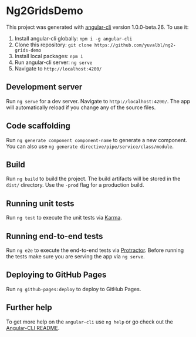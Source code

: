 # Ng2GridsDemo

This project was generated with [angular-cli](https://github.com/angular/angular-cli) version 1.0.0-beta.26.
To use it:
1. Install angular-cli globally: `npm i -g angular-cli`
2. Clone this repository: `git clone https://github.com/yuvalbl/ng2-grids-demo`
3. Install local packages: `npm i`
4. Run angular-cli server: `ng serve`
5. Navigate to `http://localhost:4200/`

## Development server
Run `ng serve` for a dev server. Navigate to `http://localhost:4200/`. The app will automatically reload if you change any of the source files.

## Code scaffolding

Run `ng generate component component-name` to generate a new component. You can also use `ng generate directive/pipe/service/class/module`.

## Build

Run `ng build` to build the project. The build artifacts will be stored in the `dist/` directory. Use the `-prod` flag for a production build.

## Running unit tests

Run `ng test` to execute the unit tests via [Karma](https://karma-runner.github.io).

## Running end-to-end tests

Run `ng e2e` to execute the end-to-end tests via [Protractor](http://www.protractortest.org/).
Before running the tests make sure you are serving the app via `ng serve`.

## Deploying to GitHub Pages

Run `ng github-pages:deploy` to deploy to GitHub Pages.

## Further help

To get more help on the `angular-cli` use `ng help` or go check out the [Angular-CLI README](https://github.com/angular/angular-cli/blob/master/README.md).
